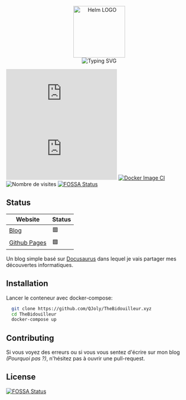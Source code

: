 <p align="center">
    <img src="https://avatars.githubusercontent.com/u/82603435?v=4" width="140px" alt="Helm LOGO"/>
    <br>
    <img src="https://readme-typing-svg.herokuapp.com?font=Fira+Code&pause=1000&center=true&vCenter=true&width=435&lines=TheBidouilleur.xyz;Ma+vie+et+mes+bidouilles;(H%C3%A9berg%C3%A9+dans+un+k3s);Presque+aucune+faute(faux)" alt="Typing SVG" />
</p>

![](https://img.shields.io/docker/pulls/qjoly/thebidouilleur.xyz?style=flat-square)
![](https://img.shields.io/docker/stars/qjoly/thebidouilleur.xyz?style=flat-square)
[![Docker Image CI](https://github.com/QJoly/TheBidouilleur.xyz/actions/workflows/dagger.yml/badge.svg?branch=main)](https://github.com/QJoly/TheBidouilleur.xyz/actions/workflows/dagger.yml)
![Nombre de visites](https://visitor-badge.deta.dev/badge?page_id=qjoly.thebidouilleur)
[![FOSSA Status](https://app.fossa.com/api/projects/git%2Bgithub.com%2FQJoly%2FTheBidouilleur.xyz.svg?type=shield)](https://app.fossa.com/projects/git%2Bgithub.com%2FQJoly%2FTheBidouilleur.xyz?ref=badge_shield)

## Status

| Website                 | Status                |
| ----------------------- | --------------------- |
| [Blog](https://thebidouilleur.xyz) | :red_square: |
| [Github Pages](https://qjoly.github.io/TheBidouilleur.xyz/) | :green_square: |# TheBidouilleur

Un blog simple basé sur [Docusaurus](https://docusaurus.io/) dans lequel je vais partager mes découvertes informatiques.

## Installation

 Lancer le conteneur avec docker-compose:

```bash
  git clone https://github.com/QJoly/TheBidouilleur.xyz
  cd TheBidouilleur
  docker-compose up 
```
    
## Contributing

Si vous voyez des erreurs ou si vous vous sentez d'écrire sur mon blog *(Pourquoi pas ?)*, n'hésitez pas à ouvrir une pull-request. 


## License
[![FOSSA Status](https://app.fossa.com/api/projects/git%2Bgithub.com%2FQJoly%2FTheBidouilleur.xyz.svg?type=large)](https://app.fossa.com/projects/git%2Bgithub.com%2FQJoly%2FTheBidouilleur.xyz?ref=badge_large)
